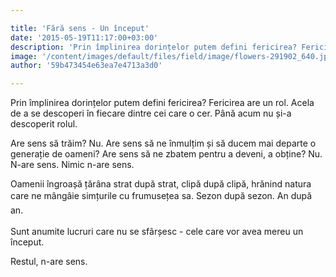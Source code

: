 ```yaml
---

title: 'Fără sens - Un început'
date: '2015-05-19T11:17:00+03:00'
description: 'Prin împlinirea dorințelor putem defini fericirea? Fericirea are un rol. Acelade a se descoperi în fiecare dintre cei care o cer. Până acum nu și-a descoperitrolul.Are sens să trăim? Nu. Are sens să n'
image: '/content/images/default/files/field/image/flowers-291902_640.jpg'
author: '59b473454e63ea7e4713a3d0'

---
```

<div class="kg-card-markdown"><p>Prin împlinirea dorințelor putem defini fericirea? Fericirea are un rol. Acela de a se descoperi în fiecare dintre cei care o cer. Până acum nu și-a descoperit rolul.</p>
<p>Are sens să trăim? Nu. Are sens să ne înmulțim și să ducem mai departe o generație de oameni? Are sens să ne zbatem pentru a deveni, a obține?  Nu. N-are sens. Nimic n-are sens.</p>
<p>Oamenii îngroașă țărâna strat după strat, clipă după clipă, hrănind  natura care ne mângâie simțurile<span style="line-height: 20.7999992370605px;"> </span><span style="line-height: 20.7999992370605px;">cu </span>frumusețea<span style="line-height: 20.7999992370605px;"> sa</span><span style="line-height: 1.6;">. </span>Sezon<span style="line-height: 1.6;"> după </span>sezon<span style="line-height: 1.6;">. An după an.</span></p>
<p>Sunt anumite lucruri care nu se sfârșesc - cele care vor avea mereu un început.</p>
<p>Restul, n-are sens.</p>
</div>
